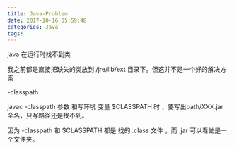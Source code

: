 ```yaml
---
title: Java-Problem
date: 2017-10-16 05:59:48
categories: Java
tags:
---
```


java 在运行时找不到类



我之前都是直接把缺失的类放到 /jre/lib/ext 目录下。但这并不是一个好的解决方案



-classpath 

 

javac  -classpath 参数 和写环境 变量 $CLASSPATH 时 ，要写出path/XXX.jar 全名，只写路径还是找不到。

因为 -classpath 和 $CLASSPATH 都是 找的 .class 文件 ，而 .jar 可以看做是一个文件夹。
